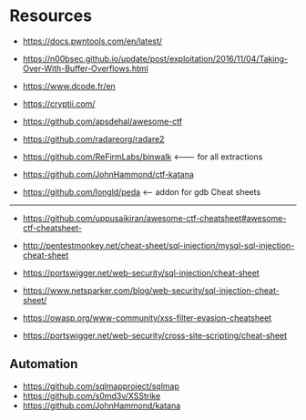 Resources
=========


* https://docs.pwntools.com/en/latest/
* https://n00bsec.github.io/update/post/exploitation/2016/11/04/Taking-Over-With-Buffer-Overflows.html
* https://www.dcode.fr/en
* https://cryptii.com/
* https://github.com/apsdehal/awesome-ctf
* https://github.com/radareorg/radare2
* https://github.com/ReFirmLabs/binwalk <--- for all extractions
* https://github.com/JohnHammond/ctf-katana

* https://github.com/longld/peda <-- addon for gdb
Cheat sheets
------------

* https://github.com/uppusaikiran/awesome-ctf-cheatsheet#awesome-ctf-cheatsheet-


* http://pentestmonkey.net/cheat-sheet/sql-injection/mysql-sql-injection-cheat-sheet
* https://portswigger.net/web-security/sql-injection/cheat-sheet
* https://www.netsparker.com/blog/web-security/sql-injection-cheat-sheet/

* https://owasp.org/www-community/xss-filter-evasion-cheatsheet
* https://portswigger.net/web-security/cross-site-scripting/cheat-sheet


Automation
----------

* https://github.com/sqlmapproject/sqlmap
* https://github.com/s0md3v/XSStrike
* https://github.com/JohnHammond/katana
